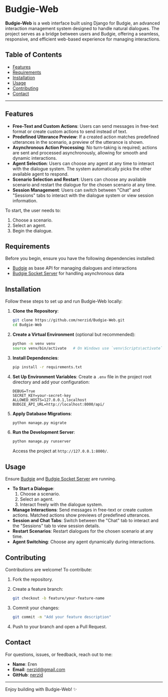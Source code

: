 # Budgie-Web

**Budgie-Web** is a web interface built using Django for Budgie, an advanced interaction management system designed to handle natural dialogues. The project serves as a bridge between users and Budgie, offering a seamless, responsive, and efficient web-based experience for managing interactions.

## Table of Contents

- [Features](#features)
- [Requirements](#requirements)
- [Installation](#installation)
- [Usage](#usage)
- [Contributing](#contributing)
- [Contact](#contact)

---

## Features

- **Free-Text and Custom Actions**: Users can send messages in free-text format or create custom actions to send instead of text. 
- **Predefined Utterance Preview**: If a created action matches predefined utterances in the scenario, a preview of the utterance is shown.
- **Asynchronous Action Processing**: No turn-taking is required; actions are sent and processed asynchronously, allowing for smooth and dynamic interactions.
- **Agent Selection**: Users can choose any agent at any time to interact with the dialogue system. The system automatically picks the other available agent to respond.
- **Scenario Selection and Restart**: Users can choose any available scenario and restart the dialogue for the chosen scenario at any time.
- **Session Management**: Users can switch between "Chat" and "Sessions" tabs to interact with the dialogue system or view session information.

To start, the user needs to:

1. Choose a scenario.
2. Select an agent.
3. Begin the dialogue.

## Requirements

Before you begin, ensure you have the following dependencies installed:

- [Budgie](https://github.com/nerzid/budgie) as base API for managing dialogues and interactions
- [Budgie Socket Server](https://github.com/nerzid/budgie-socket-server) for handling asynchronous data

## Installation

Follow these steps to set up and run Budgie-Web locally:

1. **Clone the Repository**:

   ```bash
   git clone https://github.com/nerzid/Budgie-Web.git
   cd Budgie-Web
   ```

2. **Create a Virtual Environment** (optional but recommended):

   ```bash
   python -m venv venv
   source venv/bin/activate   # On Windows use `venv\Scripts\activate`
   ```

3. **Install Dependencies**:

   ```bash
   pip install -r requirements.txt
   ```

4. **Set Up Environment Variables**:
   Create a `.env` file in the project root directory and add your configuration:

   ```
   DEBUG=True
   SECRET_KEY=your-secret-key
   ALLOWED_HOSTS=127.0.0.1,localhost
   BUDGIE_API_URL=http://localhost:8000/api/
   ```

5. **Apply Database Migrations**:

   ```bash
   python manage.py migrate
   ```

6. **Run the Development Server**:

   ```bash
   python manage.py runserver
   ```

   Access the project at `http://127.0.0.1:8000/`.

## Usage

Ensure [Budgie](https://github.com/nerzid/budgie) and [Budgie Socket Server](https://github.com/nerzid/budgie-socket-server) are running.

- **To Start a Dialogue**:
   1. Choose a scenario.
   2. Select an agent.
   3. Interact freely with the dialogue system.
- **Manage Interactions**: Send messages in free-text or create custom actions. Matched actions show previews of predefined utterances.
- **Session and Chat Tabs**: Switch between the "Chat" tab to interact and the "Sessions" tab to view session details.
- **Restart Scenarios**: Restart dialogues for the chosen scenario at any time.
- **Agent Switching**: Choose any agent dynamically during interactions.

## Contributing

Contributions are welcome! To contribute:

1. Fork the repository.
2. Create a feature branch:

   ```bash
   git checkout -b feature/your-feature-name
   ```

3. Commit your changes:

   ```bash
   git commit -m "Add your feature description"
   ```

4. Push to your branch and open a Pull Request.

## Contact

For questions, issues, or feedback, reach out to me:

- **Name**: Eren
- **Email**: [nerzid@gmail.com](mailto:nerzid@gmail.com)
- **GitHub**: [nerzid](https://github.com/nerzid)

---

Enjoy building with Budgie-Web! ✨